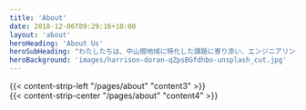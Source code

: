 ```yaml
---
title: 'About'
date: 2018-12-06T09:29:16+10:00
layout: 'about'
heroHeading: 'About Us'
heroSubHeading: "わたしたちは、中山間地域に特化した課題に寄り添い、エンジニアリングによる課題解決を目指しています。　"
heroBackground: 'images/harrison-doran-qZpsBGfdhbo-unsplash_cut.jpg'
---
```



<div>
{{< content-strip-left "/pages/about" "content3" >}}
</div>
<div>
{{< content-strip-center "/pages/about" "content4" >}}
</div>
